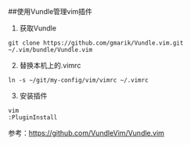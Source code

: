 ##使用Vundle管理vim插件

1. 获取Vundle
```
git clone https://github.com/gmarik/Vundle.vim.git ~/.vim/bundle/Vundle.vim
```
2. 替换本机上的.vimrc
```
ln -s ~/git/my-config/vim/vimrc ~/.vimrc
```
3. 安装插件
```
vim
:PluginInstall
```

参考：https://github.com/VundleVim/Vundle.vim
